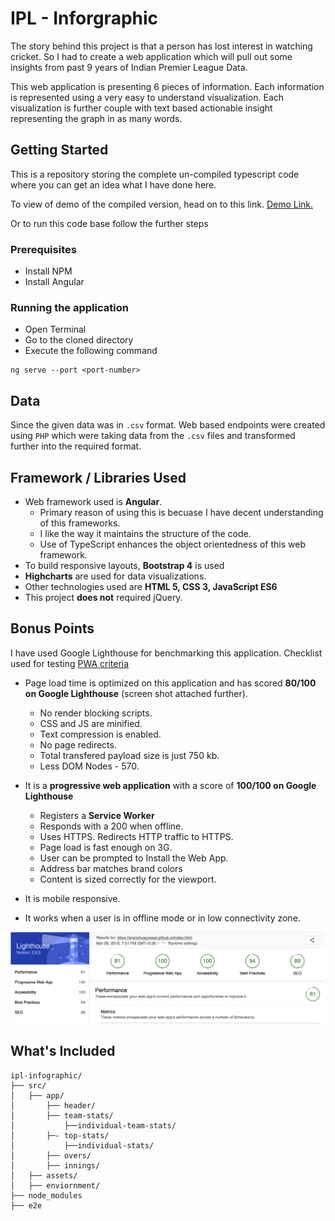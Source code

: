 # IPL - Inforgraphic

The story behind this project is that a person has lost interest in watching cricket. So I had to create a web application which will pull out some insights from past 9 years of Indian Premier League Data.

This web application is presenting 6 pieces of information. Each information is represented using a very easy to understand visualization. Each visualization is further couple with text based actionable insight representing the graph in as many words.

## Getting Started

This is a repository storing the complete un-compiled typescript code where you can get an idea what I have done here.

To view of demo of the compiled version, head on to this link. [Demo Link.](https://pranshuagrawal.github.io/index.html)

Or to run this code base follow the further steps

### Prerequisites

 - Install NPM
 - Install Angular 
 
### Running the application

 - Open Terminal
 - Go to the cloned directory
 - Execute the following command
 
 ```$xslt
ng serve --port <port-number>
```
## Data

Since the given data was in `.csv` format. Web based endpoints were created using `PHP` which were taking data from the `.csv` files and transformed further into the required format.


## Framework / Libraries Used

 - Web framework used is **Angular**.
   - Primary reason of using this is becuase I have decent understanding of this frameworks. 
   - I like the way it maintains the structure of the code. 
   - Use of TypeScript enhances the object orientedness of this web framework.
 - To build responsive layouts, **Bootstrap 4** is used
 - **Highcharts** are used for data visualizations.
 - Other technologies used are **HTML 5, CSS 3, JavaScript ES6**
 - This project **does not** required jQuery.
 
## Bonus Points

I have used Google Lighthouse for benchmarking this application. Checklist used for testing [PWA criteria](https://developers.google.com/web/progressive-web-apps/checklist)

 - Page load time is optimized on this application and has scored **80/100 on Google Lighthouse** (screen shot attached further). 
    - No render blocking scripts.
    - CSS and JS are minified.
    - Text compression is enabled.
    - No page redirects.
    - Total transfered payload size is just 750 kb.
    - Less DOM Nodes - 570.
    
 - It is a **progressive web application** with a score of **100/100 on Google Lighthouse**
    - Registers a **Service Worker**
    - Responds with a 200 when offline.
    - Uses HTTPS. Redirects HTTP traffic to HTTPS.
    - Page load is fast enough on 3G.
    - User can be prompted to Install the Web App.
    - Address bar matches brand colors
    - Content is sized correctly for the viewport.
    
 - It is mobile responsive. 
 - It works when a user is in offline mode or in low connectivity zone.
 
 
![alt text](https://raw.githubusercontent.com/pranshuagrawal/ipl-infographic/master/src/assets/images/benchmarking.png)

    

## What's Included

```$xslt
ipl-infographic/
├── src/
│   ├── app/
│       ├── header/
│       ├── team-stats/
│           ├──individual-team-stats/
│       ├─- top-stats/
│           ├──individual-stats/
│       ├── overs/
│       ├── innings/
│   ├── assets/
│   ├── enviornment/
├── node_modules
├── e2e
```
